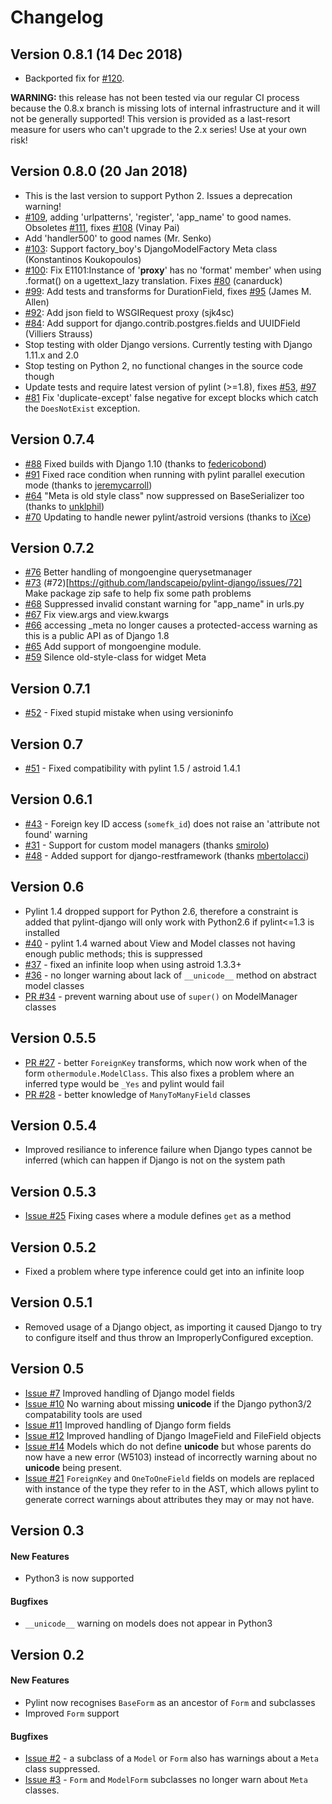 # Changelog

## Version 0.8.1 (14 Dec 2018)

* Backported fix for
  [#120](https://github.com/PyCQA/pylint-django/issues/120).

**WARNING:** this release has not been tested via our regular CI process
because the 0.8.x branch is missing lots of internal infrastructure and it
will not be generally supported! This version is provided as a last-resort
measure for users who can't upgrade to the 2.x series! Use at your own risk!

## Version 0.8.0 (20 Jan 2018)

* This is the last version to support Python 2. Issues a deprecation warning!
* [#109](http://github.com/landscapeio/pylint-django/pull/109),
  adding 'urlpatterns', 'register', 'app_name' to good names. Obsoletes
  [#111](http://github.com/landscapeio/pylint-django/pull/111), fixes
  [#108](http://github.com/landscapeio/pylint-django/issues/108)
  (Vinay Pai)
* Add 'handler500' to good names (Mr. Senko)
* [#103](http://github.com/landscapeio/pylint-django/pull/103):
  Support factory_boy's DjangoModelFactory Meta class (Konstantinos Koukopoulos)
* [#100](https://github.com/landscapeio/pylint-django/pull/100):
  Fix E1101:Instance of '__proxy__' has no 'format' member' when using .format()
  on a ugettext_lazy translation. Fixes
  [#80](https://github.com/landscapeio/pylint-django/issues/80) (canarduck)
* [#99](https://github.com/landscapeio/pylint-django/pull/99):
  Add tests and transforms for DurationField, fixes
  [#95](https://github.com/landscapeio/pylint-django/issues/95) (James M. Allen)
* [#92](https://github.com/landscapeio/pylint-django/pull/92):
  Add json field to WSGIRequest proxy (sjk4sc)
* [#84](https://github.com/landscapeio/pylint-django/pull/84):
  Add support for django.contrib.postgres.fields and UUIDField (Villiers Strauss)
* Stop testing with older Django versions. Currently testing with Django 1.11.x and 2.0
* Stop testing on Python 2, no functional changes in the source code though
* Update tests and require latest version of pylint (>=1.8), fixes
  [#53](https://github.com/landscapeio/pylint-django/issues/53),
  [#97](https://github.com/landscapeio/pylint-django/issues/97)
* [#81](https://github.com/landscapeio/pylint-django/issues/81) Fix 'duplicate-except' false negative
  for except blocks which catch the `DoesNotExist` exception.

## Version 0.7.4
* [#88](https://github.com/landscapeio/pylint-django/pull/88) Fixed builds with Django 1.10 (thanks to [federicobond](https://github.com/federicobond))
* [#91](https://github.com/landscapeio/pylint-django/pull/91) Fixed race condition when running with pylint parallel execution mode (thanks to [jeremycarroll](https://github.com/jeremycarroll))
* [#64](https://github.com/landscapeio/pylint-django/issues/64) "Meta is old style class" now suppressed on BaseSerializer too (thanks to [unklphil](https://github.com/unklphil))
* [#70](https://github.com/landscapeio/pylint-django/pull/70) Updating to handle newer pylint/astroid versions (thanks to [iXce](https://github.com/iXce))

## Version 0.7.2
* [#76](https://github.com/landscapeio/pylint-django/pull/76) Better handling of mongoengine querysetmanager
* [#73](https://github.com/landscapeio/pylint-django/pull/73) (#72)[https://github.com/landscapeio/pylint-django/issues/72] Make package zip safe to help fix some path problems
* [#68](https://github.com/landscapeio/pylint-django/pull/68) Suppressed invalid constant warning for "app_name" in urls.py
* [#67](https://github.com/landscapeio/pylint-django/pull/67) Fix view.args and view.kwargs
* [#66](https://github.com/landscapeio/pylint-django/issues/66) accessing _meta no longer causes a protected-access warning as this is a public API as of Django 1.8
* [#65](https://github.com/landscapeio/pylint-django/pull/65) Add support of mongoengine module.
* [#59](https://github.com/landscapeio/pylint-django/pull/59) Silence old-style-class for widget Meta

## Version 0.7.1
* [#52](https://github.com/landscapeio/pylint-django/issues/52) - Fixed stupid mistake when using versioninfo

## Version 0.7
* [#51](https://github.com/landscapeio/pylint-django/issues/51) - Fixed compatibility with pylint 1.5 / astroid 1.4.1

## Version 0.6.1
* [#43](https://github.com/landscapeio/pylint-django/issues/43) - Foreign key ID access (`somefk_id`) does not raise an 'attribute not found' warning
* [#31](https://github.com/landscapeio/pylint-django/issues/31) - Support for custom model managers (thanks [smirolo](https://github.com/smirolo))
* [#48](https://github.com/landscapeio/pylint-django/pull/48) - Added support for django-restframework (thanks [mbertolacci](https://github.com/mbertolacci))

## Version 0.6
* Pylint 1.4 dropped support for Python 2.6, therefore a constraint is added that pylint-django will only work with Python2.6 if pylint<=1.3 is installed
* [#40](https://github.com/landscapeio/pylint-django/issues/40) - pylint 1.4 warned about View and Model classes not having enough public methods; this is suppressed
* [#37](https://github.com/landscapeio/pylint-django/issues/37) - fixed an infinite loop when using astroid 1.3.3+
* [#36](https://github.com/landscapeio/pylint-django/issues/36) - no longer warning about lack of `__unicode__` method on abstract model classes
* [PR #34](https://github.com/landscapeio/pylint-django/pull/34) - prevent warning about use of `super()` on ModelManager classes

## Version 0.5.5
* [PR #27](https://github.com/landscapeio/pylint-django/pull/27) - better `ForeignKey` transforms, which now work when of the form `othermodule.ModelClass`. This also fixes a problem where an inferred type would be `_Yes` and pylint would fail
* [PR #28](https://github.com/landscapeio/pylint-django/pull/28) - better knowledge of `ManyToManyField` classes

## Version 0.5.4
* Improved resiliance to inference failure when Django types cannot be inferred (which can happen if Django is not on the system path

## Version 0.5.3
* [Issue #25](https://github.com/landscapeio/pylint-django/issues/25) Fixing cases where a module defines `get` as a method

## Version 0.5.2
* Fixed a problem where type inference could get into an infinite loop

## Version 0.5.1

* Removed usage of a Django object, as importing it caused Django to try to configure itself and thus throw an ImproperlyConfigured exception.

## Version 0.5

* [Issue #7](https://github.com/landscapeio/pylint-django/issues/7)
Improved handling of Django model fields
* [Issue #10](https://github.com/landscapeio/pylint-django/issues/10)
No warning about missing __unicode__ if the Django python3/2 compatability tools are used
* [Issue #11](https://github.com/landscapeio/pylint-django/issues/11)
Improved handling of Django form fields
* [Issue #12](https://github.com/landscapeio/pylint-django/issues/12)
Improved handling of Django ImageField and FileField objects
* [Issue #14](https://github.com/landscapeio/pylint-django/issues/14)
Models which do not define __unicode__ but whose parents do now have a new error (W5103)
instead of incorrectly warning about no __unicode__ being present.
* [Issue #21](https://github.com/landscapeio/pylint-django/issues/21)
`ForeignKey` and `OneToOneField` fields on models are replaced with instance of the type
they refer to in the AST, which allows pylint to generate correct warnings about attributes
they may or may not have.


## Version 0.3

#### New Features

* Python3 is now supported

#### Bugfixes

* `__unicode__` warning on models does not appear in Python3


## Version 0.2

#### New Features

* Pylint now recognises `BaseForm` as an ancestor of `Form` and subclasses
* Improved `Form` support

#### Bugfixes

* [Issue #2](https://github.com/landscapeio/pylint-django/issues/2) - a subclass of a `Model` or `Form` also has
warnings about a `Meta` class suppressed.
* [Issue #3](https://github.com/landscapeio/pylint-django/issues/3) - `Form` and `ModelForm` subclasses no longer
warn about `Meta` classes.
